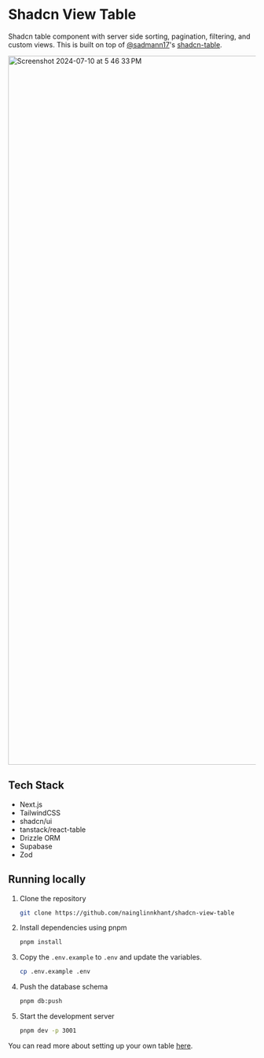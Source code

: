 # Shadcn View Table

Shadcn table component with server side sorting, pagination, filtering, and custom views. This is built on top of [@sadmann17](https://x.com/sadmann17)'s [shadcn-table](https://github.com/sadmann7/shadcn-table).

<img width="1440" alt="Screenshot 2024-07-10 at 5 46 33 PM" src="https://github.com/user-attachments/assets/ef0f9158-02f0-49de-bc14-3905324ca322">

## Tech Stack

- Next.js
- TailwindCSS
- shadcn/ui
- tanstack/react-table
- Drizzle ORM
- Supabase
- Zod

## Running locally

1. Clone the repository

   ```bash
   git clone https://github.com/nainglinnkhant/shadcn-view-table
   ```

2. Install dependencies using pnpm

   ```bash
   pnpm install
   ```

3. Copy the `.env.example` to `.env` and update the variables.

   ```bash
   cp .env.example .env
   ```

4. Push the database schema

   ```bash
   pnpm db:push
   ```

5. Start the development server

   ```bash
   pnpm dev -p 3001
   ```

You can read more about setting up your own table [here](https://github.com/sadmann7/shadcn-table?tab=readme-ov-file#build-your-own-table).
